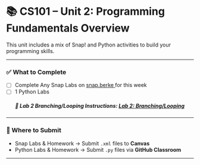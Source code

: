 # 📚 CS101 – Unit 2: Programming Fundamentals Overview

This unit includes a mix of Snap! and Python activities to build your programming skills.

---

### ✅ What to Complete
- [ ] Complete Any Snap Labs on [snap.berke  ](https://snap.berkeley.edu/) for this week
- [ ] 1 Python Labs
     ##### 📌 Lab 2 Branching/Looping Instructions: [Lab 2: Branching/Looping](Unit02_Fundamentals/Lab02/Lab02_Instruction_README.md)
---

### 📂 Where to Submit
- Snap Labs & Homework → Submit `.xml` files to **Canvas**
- Python Labs & Homework → Submit `.py` files via **GitHub Classroom**

---

